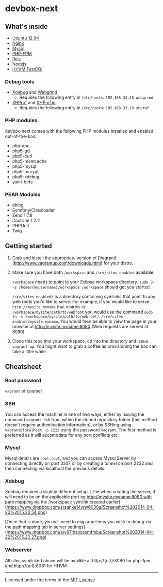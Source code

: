 # devbox-next

## What's inside

* [Ubuntu 12.04](http://releases.ubuntu.com/precise/)
* [Nginx](http://nginx.org/)
* [Mysql](http://www.mysql.com/)
* [PHP-FPM](http://php-fpm.org/)
* [Reis](http://redis.io/)
* [Nodejs](http://nodejs.org/)
* [HHVM FastCGI](http://www.hhvm.com/)

### Debug tools

* [Xdebug]() and [Webgrind](https://github.com/jokkedk/webgrind)
    - Requires the following entry in `/etc/hosts`: `192.168.33.10 webgrind`
* [XHProf](https://github.com/facebook/xhprof) and [XHProf.io](http://xhprof.io/)
    - Requires the following entry in `/etc/hosts`: `192.168.33.10 xhprof`


### PHP modules

devbox-next comes with the following PHP modules installed and enabled out-of-the-box:

* php-apc
* php5-gd
* php5-curl
* php5-memcache
* php5-mysql
* php5-mcrypt
* php5-xdebug
* yaml-beta

### PEAR Modules

* phing
* Symfony/Classloader
* Zend 1.7.8
* Doctrine 1.2.2
* PHPUnit
* Twig

## Getting started

1. Grab and install the appropriate version of [Vagrant] (http://www.vagrantup.com/downloads.html) for your distro.

2. Make sure you have both `/workspace` and `/srv/sites-enabled` available.

    `/workspace` needs to point to your Eclipse workspace directory.
    `sudo ln -s /home/{myusername}/workspace /workspace` should get you started.

    `/srv/sites-enabled/` is a directory containing symlinks that point to any web roots you'd like to serve.
    For example, if you would like to serve `http://mysite.myname` that resides in `/workspace/mysite/path/to/webroot` you would use the command `sudo ln -s /workspace/mysite/path/to/webroot/ /srv/sites-enabled/mysite.myname`. You would then be able to view the page in your browser at http://mysite.myname:8080 (Web requests are served at 8080)

3. Clone this repo into your workspace, cd into the directory and issue `vagrant up`. You might want to grab a coffee as provisioning the box can take a little while.


## Cheatsheet

### Root password
`vagrant` of course!

### SSH
You can access the machine in one of two ways, either by issuing the command `vagrant ssh` from within the cloned repository folder (this method doesn't require authentication information), or by SSHing using `vagrant@localhost -p 2222` using the password `vagrant`. The first method is preferred as it will accomodate for any port conflicts etc.

### Mysql
Mysql details are `root:root`, and you can access Mysql Server by connecting directly on port 3307 or by creating a tunnel on port 2222 and then connecting via localhost the previous details.

### Xdebug
Xdebug requires a slightly different setup.
[The when creating the server, it will need to be on the applicable port eg http://mysite.myname:8080,with path mapping via the /workspace symlink created earlier] (https://www.dropbox.com/s/sqnke14yrw6030g/Screenshot%202014-04-22%2015.22.54.png)

[Once that is done, you will need to map any items you wish to debug via the path mapping tab in server settings] (https://www.dropbox.com/s/y67lhzogssmfmbu/Screenshot%202014-04-22%2015.23.27.png)

### Webserver
All sites symlinked above will be availble at http://{url}:8080 for php-fpm and http://{url}:8081 for HHVM

---

Licensed under the terms of the [MIT License](LICENSE.md)